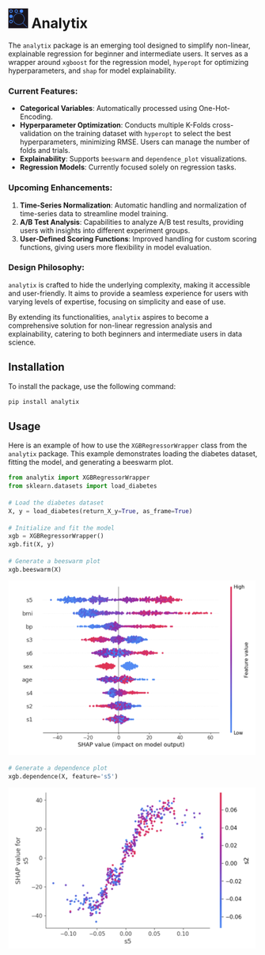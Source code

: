 # <img src="https://github.com/CyrilJl/AnalytiX/blob/main/_static/logo.svg" alt="Logo OptiMask" width="40" height="40"> Analytix

The `analytix` package is an emerging tool designed to simplify non-linear, explainable regression for beginner and intermediate users. It serves as a wrapper around `xgboost` for the regression model, `hyperopt` for optimizing hyperparameters, and `shap` for model explainability. 

### Current Features:
- **Categorical Variables**: Automatically processed using One-Hot-Encoding.
- **Hyperparameter Optimization**: Conducts multiple K-Folds cross-validation on the training dataset with `hyperopt` to select the best hyperparameters, minimizing RMSE. Users can manage the number of folds and trials.
- **Explainability**: Supports `beeswarm` and `dependence_plot` visualizations.
- **Regression Models**: Currently focused solely on regression tasks.

### Upcoming Enhancements:
1. **Time-Series Normalization**: Automatic handling and normalization of time-series data to streamline model training.
2. **A/B Test Analysis**: Capabilities to analyze A/B test results, providing users with insights into different experiment groups.
3. **User-Defined Scoring Functions**: Improved handling for custom scoring functions, giving users more flexibility in model evaluation.

### Design Philosophy:
`analytix` is crafted to hide the underlying complexity, making it accessible and user-friendly. It aims to provide a seamless experience for users with varying levels of expertise, focusing on simplicity and ease of use.

By extending its functionalities, `analytix` aspires to become a comprehensive solution for non-linear regression analysis and explainability, catering to both beginners and intermediate users in data science.

## Installation

To install the package, use the following command:

```bash
pip install analytix
```

## Usage

Here is an example of how to use the `XGBRegressorWrapper` class from the `analytix` package. This example demonstrates loading the diabetes dataset, fitting the model, and generating a beeswarm plot.

```python
from analytix import XGBRegressorWrapper
from sklearn.datasets import load_diabetes

# Load the diabetes dataset
X, y = load_diabetes(return_X_y=True, as_frame=True)

# Initialize and fit the model
xgb = XGBRegressorWrapper()
xgb.fit(X, y)

# Generate a beeswarm plot
xgb.beeswarm(X)
```

<img src="https://github.com/CyrilJl/AnalytiX/blob/main/_static/beeswarm.png" width="500">

```python
# Generate a dependence plot
xgb.dependence(X, feature='s5')
```

<img src="https://github.com/CyrilJl/AnalytiX/blob/main/_static/dependence.png" width="500">
